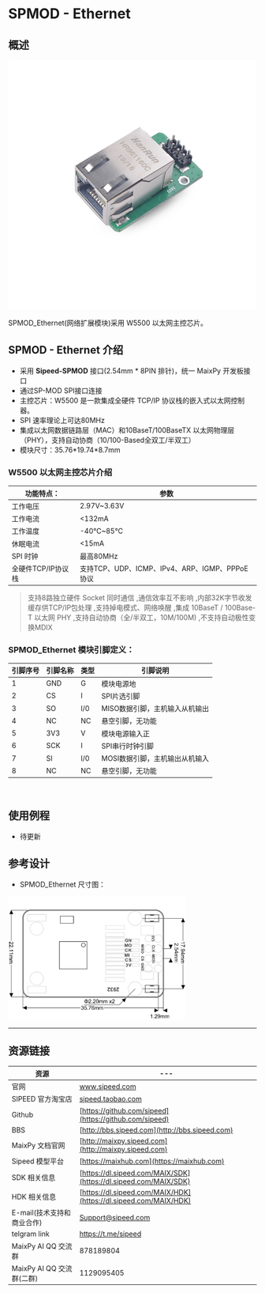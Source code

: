 # SPMOD - Ethernet


## 概述

![](../../assets/spmod/spmod_ethernet/sp_ethernet.png)

SPMOD_Ethernet(网络扩展模块)采用 W5500 以太网主控芯片。

## SPMOD - Ethernet 介绍

- 采用 **Sipeed-SPMOD** 接口(2.54mm * 8PIN 排针)，统一 MaixPy 开发板接口
- 通过SP-MOD SPI接口连接
- 主控芯片：W5500 是一款集成全硬件 TCP/IP 协议栈的嵌入式以太网控制器。
- SPI 速率理论上可达80MHz
-	集成以太网数据链路层（MAC）和10BaseT/100BaseTX 以太网物理层（PHY），支持自动协商（10/100-Based全双工/半双工）
- 模块尺寸：35.76\*19.74\*8.7mm

###  W5500 以太网主控芯片介绍

| 功能特点： | 参数 |
| --- | -- |
| 工作电压 | 2.97V~3.63V |
| 工作电流 | <132mA |
| 工作温度 | -40℃~85℃ |
| 休眠电流 | <15mA |
| SPI 时钟 | 最高80MHz |
| 全硬件TCP/IP协议栈 | 支持TCP、UDP、ICMP、IPv4、ARP、IGMP、PPPoE协议 |

> 支持8路独立硬件 Socket 同时通信
,通信效率互不影响
,内部32K字节收发缓存供TCP/IP包处理
,支持掉电模式、网络唤醒
,集成 10BaseT / 100Base-T 以太网 PHY
,支持自动协商（全/半双工，10M/100M)
,不支持自动极性变换MDIX


###  SPMOD_Ethernet 模块引脚定义：

| 引脚序号  | 引脚名称 | 类型  | 引脚说明    |
| -------- | -------- | ---- | ---------- |
| 1 | GND | G |  模块电源地 |
| 2 | CS | I | SPI片选引脚 |
| 3 | SO | I/0 | MISO数据引脚，主机输入从机输出 |
| 4 | NC | NC | 悬空引脚，无功能 |
| 5 | 3V3 | V | 模块电源输入正 |
| 6 | SCK | I | SPI串行时钟引脚 |
| 7 | SI | I/0 | MOSI数据引脚，主机输出从机输入 |
| 8 | NC | NC | 悬空引脚，无功能 |


<img src="" width="300" />


## 使用例程

- 待更新

## 参考设计

- SPMOD_Ethernet 尺寸图：

<img src="../../assets/spmod/spmod_ethernet/sipeed_spmod_ethernet.png" height="250" />

-----

## 资源链接

| 资源 | --- |
| --- | --- |
| 官网 | www.sipeed.com |
| SIPEED 官方淘宝店 |[sipeed.taobao.com](sipeed.taobao.com) |
|Github | [https://github.com/sipeed](https://github.com/sipeed) |
|BBS | [http://bbs.sipeed.com](http://bbs.sipeed.com) |
|MaixPy 文档官网 | [http://maixpy.sipeed.com](http://maixpy.sipeed.com) |
|Sipeed 模型平台 | [https://maixhub.com](https://maixhub.com) |
|SDK 相关信息 | [https://dl.sipeed.com/MAIX/SDK](https://dl.sipeed.com/MAIX/SDK) |
|HDK 相关信息 | [https://dl.sipeed.com/MAIX/HDK](https://dl.sipeed.com/MAIX/HDK) |
|E-mail(技术支持和商业合作) | [Support@sipeed.com](mailto:support@sipeed.com) |
|telgram link | https://t.me/sipeed |
|MaixPy AI QQ 交流群 | 878189804 |
|MaixPy AI QQ 交流群(二群) | 1129095405 |
